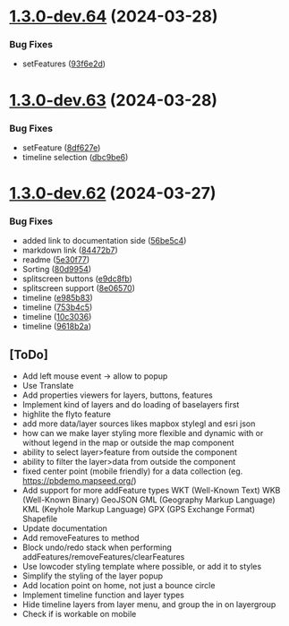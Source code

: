 # [1.3.0-dev.64](https://github.com/sjhoeksma/lowcoder-comp-geo/compare/v1.3.0-dev.63...v1.3.0-dev.64) (2024-03-28)


### Bug Fixes

* setFeatures ([93f6e2d](https://github.com/sjhoeksma/lowcoder-comp-geo/commit/93f6e2d0393879d03bedf97080a76d62b2e0433c))

# [1.3.0-dev.63](https://github.com/sjhoeksma/lowcoder-comp-geo/compare/v1.3.0-dev.62...v1.3.0-dev.63) (2024-03-28)


### Bug Fixes

* setFeature ([8df627e](https://github.com/sjhoeksma/lowcoder-comp-geo/commit/8df627e2dd6554b1f440a77209f38f05825c0f89))
* timeline selection ([dbc9be6](https://github.com/sjhoeksma/lowcoder-comp-geo/commit/dbc9be6e233e9a60926687297626edc276373a8a))

# [1.3.0-dev.62](https://github.com/sjhoeksma/lowcoder-comp-geo/compare/v1.3.0-dev.61...v1.3.0-dev.62) (2024-03-27)


### Bug Fixes

* added link to documentation side ([56be5c4](https://github.com/sjhoeksma/lowcoder-comp-geo/commit/56be5c45b8f55e8fe6f054b7ed46d1cbdb1e0edd))
* markdown link ([84472b7](https://github.com/sjhoeksma/lowcoder-comp-geo/commit/84472b7c85f106a8257ed1907141086f89164191))
* readme ([5e30f77](https://github.com/sjhoeksma/lowcoder-comp-geo/commit/5e30f779d018c5dd377be62a4ee82cc213eae430))
* Sorting ([80d9954](https://github.com/sjhoeksma/lowcoder-comp-geo/commit/80d9954fc40ad70a71469c946f46a64ab7e6ca3b))
* splitscreen buttons ([e9dc8fb](https://github.com/sjhoeksma/lowcoder-comp-geo/commit/e9dc8fb7dfc43659997db1ef655945007a8b9724))
* splitscreen support ([8e06570](https://github.com/sjhoeksma/lowcoder-comp-geo/commit/8e06570382f0e44b4cd5a5d2a0b864e3496623d1))
* timeline ([e985b83](https://github.com/sjhoeksma/lowcoder-comp-geo/commit/e985b83ce600477af366e8b601c65b186bb395e3))
* timeline ([753b4c5](https://github.com/sjhoeksma/lowcoder-comp-geo/commit/753b4c524c4f097b3950e5c94cc98e9f4405e45e))
* timeline ([10c3036](https://github.com/sjhoeksma/lowcoder-comp-geo/commit/10c30361abf94acf04ac00c082484d5d0fc4e7a3))
* timeline ([9618b2a](https://github.com/sjhoeksma/lowcoder-comp-geo/commit/9618b2a52b6160574002f0974166530e302d2566))

## [ToDo]
- Add left mouse event -> allow to popup
- Use Translate
- Add properties viewers for layers, buttons, features
- Implement kind of layers and do loading of baselayers first
- highlite the flyto feature
- add more data/layer sources likes mapbox stylegl and esri json
- how can we make layer styling more flexible and dynamic with or without legend in the map or outside the map component
- ability to select layer>feature from outside the component
- ability to filter the layer>data from outside the component
- fixed center point (mobile friendly) for a data collection (eg. https://pbdemo.mapseed.org/)
- Add support for more addFeature types
  WKT (Well-Known Text)
  WKB (Well-Known Binary)
  GeoJSON
  GML (Geography Markup Language)
  KML (Keyhole Markup Language)
  GPX (GPS Exchange Format)
  Shapefile
- Update documentation
- Add removeFeatures to method
- Block undo/redo stack when performing addFeatures/removeFeatures/clearFeatures
- Use lowcoder styling template where possible, or add it to styles
- Simplify the styling of the layer popup
- Add location point on home, not just a bounce circle
- Implement timeline function and layer types
- Hide timeline layers from layer menu, and group the in on layergroup
- Check if is workable on mobile
